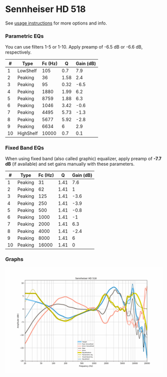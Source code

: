 # Sennheiser HD 518
See [usage instructions](https://github.com/jaakkopasanen/AutoEq#usage) for more options and info.

### Parametric EQs
You can use filters 1-5 or 1-10. Apply preamp of -6.5 dB or -6.6 dB, respectively.

|   # | Type      |   Fc (Hz) |    Q |   Gain (dB) |
|-----|-----------|-----------|------|-------------|
|   1 | LowShelf  |       105 | 0.7  |         7.9 |
|   2 | Peaking   |        36 | 1.58 |         2.4 |
|   3 | Peaking   |        95 | 0.32 |        -6.5 |
|   4 | Peaking   |      1880 | 1.99 |         6.2 |
|   5 | Peaking   |      8759 | 1.88 |         6.3 |
|   6 | Peaking   |      1046 | 3.42 |        -0.6 |
|   7 | Peaking   |      4495 | 5.73 |        -1.3 |
|   8 | Peaking   |      5677 | 5.92 |        -2.8 |
|   9 | Peaking   |      6634 | 6    |         2.9 |
|  10 | HighShelf |     10000 | 0.7  |         0.1 |

### Fixed Band EQs
When using fixed band (also called graphic) equalizer, apply preamp of **-7.7 dB** (if available) and set gains manually with these parameters.

|   # | Type    |   Fc (Hz) |    Q |   Gain (dB) |
|-----|---------|-----------|------|-------------|
|   1 | Peaking |        31 | 1.41 |         7.6 |
|   2 | Peaking |        62 | 1.41 |         1   |
|   3 | Peaking |       125 | 1.41 |        -3.6 |
|   4 | Peaking |       250 | 1.41 |        -3.9 |
|   5 | Peaking |       500 | 1.41 |        -0.8 |
|   6 | Peaking |      1000 | 1.41 |        -1   |
|   7 | Peaking |      2000 | 1.41 |         6.3 |
|   8 | Peaking |      4000 | 1.41 |        -2.4 |
|   9 | Peaking |      8000 | 1.41 |         6   |
|  10 | Peaking |     16000 | 1.41 |         0   |

### Graphs
![](./Sennheiser%20HD%20518.png)
